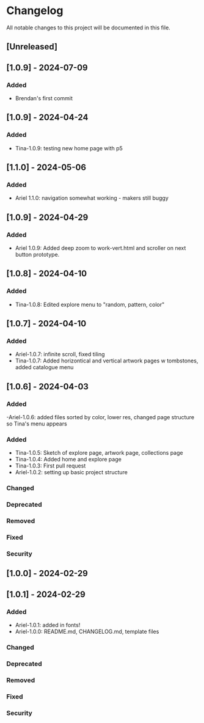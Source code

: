 # Changelog

All notable changes to this project will be documented in this file.

[Keep a Changelog]: http://keepachangelog.com/

## [Unreleased]

## [1.0.9] - 2024-07-09

### Added

- Brendan's first commit

## [1.0.9] - 2024-04-24

### Added

- Tina-1.0.9: testing new home page with p5

## [1.1.0] - 2024-05-06

### Added

- Ariel 1.1.0: navigation somewhat working - makers still buggy

## [1.0.9] - 2024-04-29

### Added

- Ariel 1.0.9: Added deep zoom to work-vert.html and scroller on next button prototype.

## [1.0.8] - 2024-04-10

### Added

- Tina-1.0.8: Edited explore menu to "random, pattern, color"

## [1.0.7] - 2024-04-10

### Added

- Ariel-1.0.7: infinite scroll, fixed tiling
- Tina-1.0.7: Added horizontical and vertical artwork pages w tombstones, added catalogue menu

## [1.0.6] - 2024-04-03

### Added

-Ariel-1.0.6: added files sorted by color, lower res, changed page structure so Tina's menu appears

### Added

- Tina-1.0.5: Sketch of explore page, artwork page, collections page
- Tina-1.0.4: Added home and explore page
- Tina-1.0.3: First pull request
- Ariel-1.0.2: setting up basic project structure

### Changed

### Deprecated

### Removed

### Fixed

### Security

## [1.0.0] - 2024-02-29

## [1.0.1] - 2024-02-29

### Added

- Ariel-1.0.1: added in fonts!
- Ariel-1.0.0: README.md, CHANGELOG.md, template files

### Changed

### Deprecated

### Removed

### Fixed

### Security
